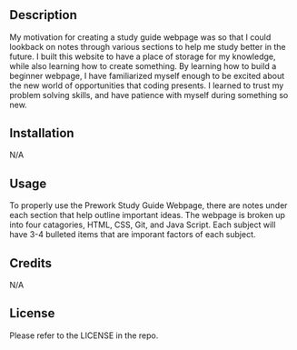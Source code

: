 # <Prework Study Guide Webpage>

## Description

My motivation for creating a study guide webpage was so that I could lookback on notes through various sections to help me study better in the future.  I built this website to have a place of storage for my knowledge, while also learning how to create something.  By learning how to build a beginner webpage, I have familiarized myself enough to be excited about the new world of opportunities that coding presents.  I learned to trust my problem solving skills, and have patience with myself during something so new. 

## Installation

N/A

## Usage

To properly use the Prework Study Guide Webpage, there are notes under each section that help outline important ideas.  The webpage is broken up into four catagories, HTML, CSS, Git, and Java Script.  Each subject will have 3-4 bulleted items that are imporant factors of each subject.  

## Credits

N/A

## License

Please refer to the LICENSE in the repo. 
